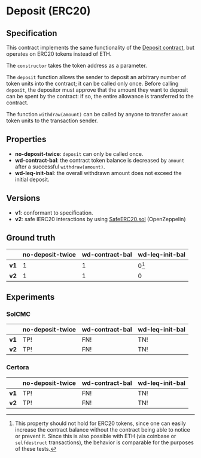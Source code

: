 # Deposit (ERC20)
## Specification
This contract implements the same functionality of the [Deposit contract](../deposit_eth), but operates on ERC20 tokens instead of ETH. 

The `constructor` takes the token address as a parameter. 

The `deposit` function allows the sender to deposit an arbitrary number of token units into the contract; it can be called only once. Before calling `deposit`, the depositor must approve that the amount they want to deposit can be spent by the contract: if so, the entire allowance is transferred to the contract.

The function `withdraw(amount)` can be called by anyone to transfer `amount` token units to the transaction sender.

## Properties
- **no-deposit-twice**: `deposit` can only be called once.
- **wd-contract-bal**: the contract token balance is decreased by `amount` after a successful `withdraw(amount)`.
- **wd-leq-init-bal**: the overall withdrawn amount does not exceed the initial deposit.

## Versions
- **v1**: conformant to specification.
- **v2**: safe IERC20 interactions by using [SafeERC20.sol](https://github.com/OpenZeppelin/openzeppelin-contracts/blob/v4.8.3/contracts/token/ERC20/utils/SafeERC20.sol) (OpenZeppelin)

## Ground truth
|        | no-deposit-twice | wd-contract-bal  | wd-leq-init-bal  |
|--------|------------------|------------------|------------------|
| **v1** | 1                | 1                | 0[^1]            |
| **v2** | 1                | 1                | 0                |
 
[^1]: This property should not hold for ERC20 tokens, since one can easily increase the contract balance without the contract being able to notice or prevent it. Since this is also possible with ETH (via coinbase or `selfdestruct` transactions), the behavior is comparable for the purposes of these tests.

## Experiments

### SolCMC
|        | no-deposit-twice | wd-contract-bal  | wd-leq-init-bal  |
|--------|------------------|------------------|------------------|
| **v1** | TP!              | FN!              | TN!              |
| **v2** | TP!              | FN!              | TN!              |

### Certora
|        | no-deposit-twice | wd-contract-bal  | wd-leq-init-bal  |
|--------|------------------|------------------|------------------|
| **v1** | TP!              | FN!              | TN!              |
| **v2** | TP!              | FN!              | TN!              |
